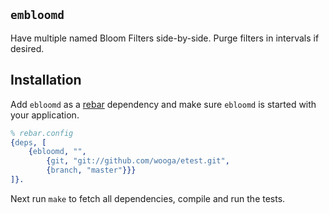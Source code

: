 ## `embloomd`
Have multiple named Bloom Filters side-by-side. Purge filters in intervals if desired.


## Installation
Add `ebloomd` as a [rebar](https://github.com/basho/rebar) dependency and make sure `ebloomd` is started with your application.

```erlang
% rebar.config
{deps, [
    {ebloomd, "",
        {git, "git://github.com/wooga/etest.git",
        {branch, "master"}}}
]}.
```

Next run `make` to fetch all dependencies, compile and run the tests.

